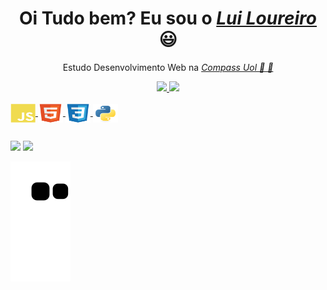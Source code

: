 <div>
  <h1 align="center">Oi Tudo bem? Eu sou o <a href="https://www.linkedin.com/in/lui-loureiro-892845233/"><i>Lui Loureiro</i></a> 😃️</h1>
  <p align="center">Estudo Desenvolvimento Web na <a href="https://compass.uol/"><i>Compass Uol 👾 🤖</i></a> 
  </a><br>
</div>

<div align="center">
  <a href="https://github.com/LuiVLoureiro">
  <img height="180em" src="https://github-readme-stats.vercel.app/api/top-langs/?username=LuiVLoureiro&layout=compact&langs_count=7&theme=outrun"/>
    <img height="180em" src="https://github-readme-stats.vercel.app/api?username=LuiVLoureiro&show_icons=true&hide=contribs,prs&cache_seconds=86400&theme=outrun"/>
</div>
    
  <div style="display: inline_block"><br>
  <img align="center" alt="Lui-Js" height="30" width="40" src="https://raw.githubusercontent.com/devicons/devicon/master/icons/javascript/javascript-plain.svg">
  <img align="center" alt="Lui-HTML" height="30" width="40" src="https://raw.githubusercontent.com/devicons/devicon/master/icons/html5/html5-original.svg">
  <img align="center" alt="Lui-CSS" height="30" width="40" src="https://raw.githubusercontent.com/devicons/devicon/master/icons/css3/css3-original.svg">
     <img align="center" alt="Lui-Python" height="30" width="40" src="https://raw.githubusercontent.com/devicons/devicon/master/icons/python/python-original.svg">
</div>
  
  ##
  
  <div>
  <a href="https://www.instagram.com/0lui_" target="_blank"><img src="https://img.shields.io/badge/-Instagram-%23E4405F?style=for-the-badge&logo=instagram&logoColor=white" target="_blank"></a>
  <a href="https://www.linkedin.com/in/lui-loureiro-892845233" target="_blank"><img src="https://img.shields.io/badge/-LinkedIn-%230077B5?style=for-the-badge&logo=linkedin&logoColor=white" target="_blank"></a> 
 
   
  ![Snake animation](https://github.com/LuiVLoureiro/LuiVLoureiro/blob/output/github-contribution-grid-snake.svg)
    
  </div>
